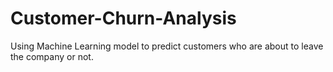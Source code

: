 # Customer-Churn-Analysis
Using Machine Learning model to predict customers who are about to leave the company or not.
